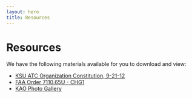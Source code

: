 ```yaml
---
layout: hero
title: Resources
---
```

# Resources

We have the following materials available for you to download and view: 

- [KSU ATC Organization Constitution, 9-21-12](https://www.dropbox.com/s/4imwwu1k07io1bc/Constitution%20-%20Kent%20ATC%20Organization%2C%209-21-12.pdf)
- [FAA Order 7110.65U - CHG1](https://www.dropbox.com/s/8gcp0mlp437e3sg/1.%207110.65U%20CHG1.pdf)
- [KAO Photo Gallery](https://www.dropbox.com/sh/1m777hffgbgxd9l/KRQyGKrBGy)
